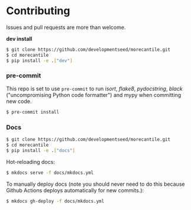 # Contributing

Issues and pull requests are more than welcome.

**dev install**

```bash
$ git clone https://github.com/developmentseed/morecantile.git
$ cd morecantile
$ pip install -e .["dev"]
```

### pre-commit

This repo is set to use `pre-commit` to run *isort*, *flake8*, *pydocstring*, *black* ("uncompromising Python code formatter") and mypy when committing new code.

```bash
$ pre-commit install
```

### Docs

```bash
$ git clone https://github.com/developmentseed/morecantile.git
$ cd morecantile
$ pip install -e .["docs"]
```

Hot-reloading docs:

```bash
$ mkdocs serve -f docs/mkdocs.yml
```

To manually deploy docs (note you should never need to do this because Github
Actions deploys automatically for new commits.):

```bash
$ mkdocs gh-deploy -f docs/mkdocs.yml
```
